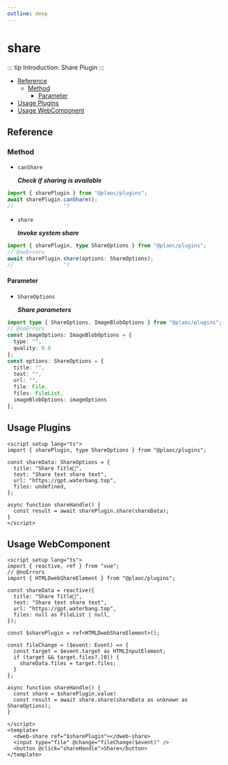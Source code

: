 ```yaml
---
outline: deep
---
```


# share

<Badges name="@plaoc/plugins" />
<Platform supports="iOS,Android" />

::: tip Introduction:
Share Plugin
:::

- [Reference](#reference)
  - [Method](#method)
    - [Parameter](#parameter)
- [Usage Plugins](#usage-plugins)
- [Usage WebComponent](#usage-webcomponent)

## Reference

### Method

- `canShare`
  
  **_Check if sharing is available_**

```ts twoslash
import { sharePlugin } from "@plaoc/plugins";
await sharePlugin.canShare();
//                ^?
```

- `share`

  **_Invoke system share_**

```ts twoslash
import { sharePlugin, type ShareOptions } from "@plaoc/plugins";
// @noErrors
await sharePlugin.share(options: ShareOptions);
//                ^?
```

#### Parameter
- `ShareOptions`

  **_Share parameters_**

```ts twoslash
import type { ShareOptions, ImageBlobOptions } from "@plaoc/plugins";
// @noErrors
const imageOptions: ImageBlobOptions = {
  type: "",
  quality: 0.8
};
const options: ShareOptions = {
  title: "",
  text: "",
  url: "",
  file: File,
  files: FileList,
  imageBlobOptions: imageOptions
};
```

## Usage Plugins

```vue twoslash
<script setup lang="ts">
import { sharePlugin, type ShareOptions } from "@plaoc/plugins";

const shareData: ShareOptions = {
  title: "Share Title🍉",
  text: "Share text share text",
  url: "https://gpt.waterbang.top",
  files: undefined,
};

async function shareHandle() {
  const result = await sharePlugin.share(shareData);
}
</script>
```

## Usage WebComponent

```vue twoslash
<script setup lang="ts">
import { reactive, ref } from "vue";
// @noErrors
import { HTMLDwebShareElement } from "@plaoc/plugins";

const shareData = reactive({
  title: "Share Title🍉",
  text: "Share text share text",
  url: "https://gpt.waterbang.top",
  files: null as FileList | null,
});

const $sharePlugin = ref<HTMLDwebShareElement>();

const fileChange = ($event: Event) => {
  const target = $event.target as HTMLInputElement;
  if (target && target.files?.[0]) {
    shareData.files = target.files;
  }
};

async function shareHandle() {
  const share = $sharePlugin.value!
  const result = await share.share(shareData as unknown as ShareOptions);
}

</script>
<template>
  <dweb-share ref="$sharePlugin"></dweb-share>
  <input type="file" @change="fileChange($event)" />
  <button @click="shareHandle">Share</button>
</template>
```
